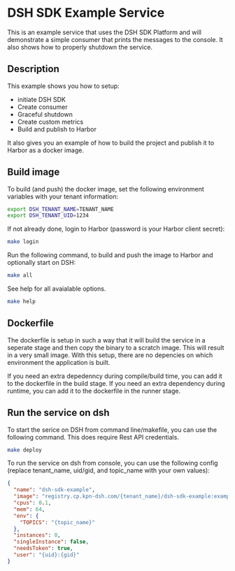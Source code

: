 # DSH SDK Example Service

This is an example service that uses the DSH SDK Platform and will demonstrate a simple consumer that prints the messages to the console. It also shows how to properly shutdown the service.

## Description

This example shows you how to setup:
- initiate DSH SDK
- Create consumer
- Graceful shutdown
- Create custom metrics
- Build and publish to Harbor

It also gives you an example of how to build the project and publish it to Harbor as a docker image.

## Build image

To build (and push) the docker image, set the following environment variables with your tenant information:
```bash
export DSH_TENANT_NAME=TENANT_NAME
export DSH_TENANT_UID=1234
```

If not already done, login to Harbor (password is your Harbor client secret):
```bash
make login
```

Run the following command, to build and push the image to Harbor and optionally start on DSH:

```bash
make all
```

See help for all avaialable options.
```bash
make help
```

## Dockerfile

The dockerfile is setup in such a way that it will build the service in a seperate stage and then copy the binary to a scratch image. This will result in a very small image. With this setup, there are no depencies on which environment the application is built.

If you need an extra depedenncy during compile/build time, you can add it to the dockerfile in the build stage. If you need an extra dependency during runtime, you can add it to the dockerfile in the runner stage.

## Run the service on dsh

To start the serice on DSH from command line/makefile, you can use the following command. This does require Rest API credentials.

```bash
make deploy
```

To run the service on dsh from console, you can use the following config (replace tenant_name, uid/gid, and topic_name with your own values):

```json
{
  "name": "dsh-sdk-example",
  "image": "registry.cp.kpn-dsh.com/{tenant_name}/dsh-sdk-example:example",
  "cpus": 0.1,
  "mem": 64,
  "env": {
    "TOPICS": "{topic_name}"
  },
  "instances": 0,
  "singleInstance": false,
  "needsToken": true,
  "user": "{uid}:{gid}"
}
```